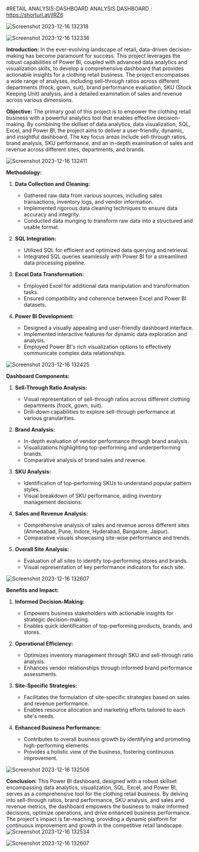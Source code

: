 #RETAIL ANALYSIS-DASHBOARD
ANALYSIS DASHBOARD : https://shorturl.at/jlRZ6


![Screenshot 2023-12-16 132318](https://github.com/harpalsinhjhala13/ANALYSIS-DASHBOARD/assets/141703984/1889b640-5947-453b-84c9-44756b4a5f00)








![Screenshot 2023-12-16 132336](https://github.com/harpalsinhjhala13/ANALYSIS-DASHBOARD/assets/141703984/c731f685-132d-4c9d-b839-5d1103ed84d9)









****Introduction:****
In the ever-evolving landscape of retail, data-driven decision-making has become paramount for success. This project leverages the robust capabilities of Power BI, coupled with advanced data analytics and visualization skills, to develop a comprehensive dashboard that provides actionable insights for a clothing retail business. The project encompasses a wide range of analyses, including sell-through ratios across different departments (frock, gown, suit), brand performance evaluation, SKU (Stock Keeping Unit) analysis, and a detailed examination of sales and revenue across various dimensions.

****Objective:****
The primary goal of this project is to empower the clothing retail business with a powerful analytics tool that enables effective decision-making. By combining the skillset of data analytics, data visualization, SQL, Excel, and Power BI, the project aims to deliver a user-friendly, dynamic, and insightful dashboard. The key focus areas include sell-through ratios, brand analysis, SKU performance, and an in-depth examination of sales and revenue across different sites, departments, and brands.



![Screenshot 2023-12-16 132411](https://github.com/harpalsinhjhala13/ANALYSIS-DASHBOARD/assets/141703984/cdf71b15-2b30-4768-809e-b0ecb06b2294)






****Methodology:****
1. ****Data Collection and Cleaning:****
   - Gathered raw data from various sources, including sales transactions, inventory logs, and vendor information.
   - Implemented rigorous data cleaning techniques to ensure data accuracy and integrity.
   - Conducted data munging to transform raw data into a structured and usable format.

2. ****SQL Integration:****
   - Utilized SQL for efficient and optimized data querying and retrieval.
   - Integrated SQL queries seamlessly with Power BI for a streamlined data processing pipeline.

3. **Excel Data Transformation:**
   - Employed Excel for additional data manipulation and transformation tasks.
   - Ensured compatibility and coherence between Excel and Power BI datasets.

4. **Power BI Development:**
   - Designed a visually appealing and user-friendly dashboard interface.
   - Implemented interactive features for dynamic data exploration and analysis.
   - Employed Power BI's rich visualization options to effectively communicate complex data relationships.



![Screenshot 2023-12-16 132425](https://github.com/harpalsinhjhala13/ANALYSIS-DASHBOARD/assets/141703984/f439901e-5a19-432c-b578-4a6221d4383e)






**Dashboard Components:**
1. **Sell-Through Ratio Analysis:**
   - Visual representation of sell-through ratios across different clothing departments (frock, gown, suit).
   - Drill-down capabilities to explore sell-through performance at various granularities.

2. **Brand Analysis:**
   - In-depth evaluation of vendor performance through brand analysis.
   - Visualizations highlighting top-performing and underperforming brands.
   - Comparative analysis of brand sales and revenue.

3. **SKU Analysis:**
   - Identification of top-performing SKUs to understand popular pattern styles.
   - Visual breakdown of SKU performance, aiding inventory management decisions.

4. **Sales and Revenue Analysis:**
   - Comprehensive analysis of sales and revenue across different sites (Ahmedabad, Pune, Indore, Hyderabad, Bangalore, Jaipur).
   - Comparative visuals showcasing site-wise performance and trends.

5. **Overall Site Analysis:**
   - Evaluation of all sites to identify top-performing stores and brands.
   - Visual representation of key performance indicators for each site.




![Screenshot 2023-12-16 132607](https://github.com/harpalsinhjhala13/ANALYSIS-DASHBOARD/assets/141703984/c45d5b19-2698-4202-8fd0-002517fefe8c)





**Benefits and Impact:**
1. **Informed Decision-Making:**
   - Empowers business stakeholders with actionable insights for strategic decision-making.
   - Enables quick identification of top-performing products, brands, and stores.

2. **Operational Efficiency:**
   - Optimizes inventory management through SKU and sell-through ratio analysis.
   - Enhances vendor relationships through informed brand performance assessments.

3. **Site-Specific Strategies:**
   - Facilitates the formulation of site-specific strategies based on sales and revenue performance.
   - Enables resource allocation and marketing efforts tailored to each site's needs.

4. **Enhanced Business Performance:**
   - Contributes to overall business growth by identifying and promoting high-performing elements.
   - Provides a holistic view of the business, fostering continuous improvement.



![Screenshot 2023-12-16 132506](https://github.com/harpalsinhjhala13/ANALYSIS-DASHBOARD/assets/141703984/1f08ceac-d1d8-49af-9244-36933b5e25b7)




**Conclusion:**
This Power BI dashboard, designed with a robust skillset encompassing data analytics, visualization, SQL, Excel, and Power BI, serves as a comprehensive tool for the clothing retail business. By delving into sell-through ratios, brand performance, SKU analysis, and sales and revenue metrics, the dashboard empowers the business to make informed decisions, optimize operations, and drive enhanced business performance. The project's impact is far-reaching, providing a dynamic platform for continuous improvement and growth in the competitive retail landscape.
![Screenshot 2023-12-16 132534](https://github.com/harpalsinhjhala13/ANALYSIS-DASHBOARD/assets/141703984/581576d3-a34e-492e-804c-276dc8c7bb80)




![Screenshot 2023-12-16 132607](https://github.com/harpalsinhjhala13/ANALYSIS-DASHBOARD/assets/141703984/848f3717-fde5-4306-833a-9c7091b0eac9)

